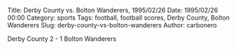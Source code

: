Title: Derby County vs. Bolton Wanderers, 1995/02/26
Date: 1995/02/26 00:00
Category: sports
Tags: football, football scores, Derby County, Bolton Wanderers
Slug: derby-county-vs-bolton-wanderers
Author: carbonero


Derby County 2 - 1 Bolton Wanderers
